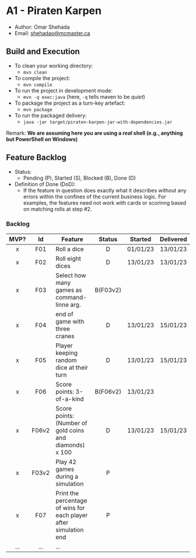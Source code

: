 # A1 - Piraten Karpen

  * Author: Omar Shehada
  * Email: shehadao@mcmaster.ca

## Build and Execution

  * To clean your working directory:
    * `mvn clean`
  * To compile the project:
    * `mvn compile`
  * To run the project in development mode:
    * `mvn -q exec:java` (here, `-q` tells maven to be _quiet_)
  * To package the project as a turn-key artefact:
    * `mvn package`
  * To run the packaged delivery:
    * `java -jar target/piraten-karpen-jar-with-dependencies.jar` 

Remark: **We are assuming here you are using a _real_ shell (e.g., anything but PowerShell on Windows)**

## Feature Backlog

 * Status: 
   * Pending (P), Started (S), Blocked (B), Done (D)
 * Definition of Done (DoD):
   * If the feature in question does exactly what it describes without any errors within the confines of the current business logic. For examples, the features need not work with cards or scorinng based on matching rolls at step #2.

### Backlog 

| MVP? | Id  | Feature  | Status  |  Started  | Delivered |
| :-:  |:-:  |---       | :-:     | :-:       | :-:       |
| x   | F01 | Roll a dice |  D | 01/01/23 | 13/01/23 |
| x   | F02 | Roll eight dices  |  D | 13/01/23  | 13/01/23 |
| x   | F03 | Select how many games as command-linne arg.  |  B(F03v2)  |   |
| x   | F04 | end of game with three cranes | D | 13/01/23 | 15/01/23 |
| x   | F05 | Player keeping random dice at their turn | D | 13/01/23 | 15/01/23 |
| x   | F06 | Score points: 3-of-a-kind | B(F06v2) | 13/01/23 | 
| x   | F06v2 | Score points: (Number of gold coins and diamonds) x 100 | D | 13/01/23 | 15/01/23 |
| x   | F03v2 | Play 42 games during a simulation | P |
| x   | F07 | Print the percentage of wins for each player after simulation end | P |
| ... | ... | ... |

